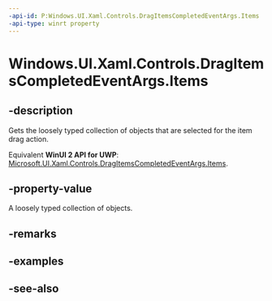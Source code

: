 ```yaml
---
-api-id: P:Windows.UI.Xaml.Controls.DragItemsCompletedEventArgs.Items
-api-type: winrt property
---
```


<!-- Property syntax
public Windows.Foundation.Collections.IVectorView<object> Items { get; }
-->

# Windows.UI.Xaml.Controls.DragItemsCompletedEventArgs.Items

## -description
Gets the loosely typed collection of objects that are selected for the item drag action.

Equivalent **WinUI 2 API for UWP**: [Microsoft.UI.Xaml.Controls.DragItemsCompletedEventArgs.Items](/windows/winui/api/microsoft.ui.xaml.controls.dragitemscompletedeventargs.items).

## -property-value
A loosely typed collection of objects.

## -remarks

## -examples

## -see-also

